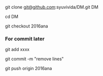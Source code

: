 
git clone git@github.com:syuvivida/DM.git DM

cd DM

git checkout 2016ana


### For commit later
git add xxxx

git commit -m "remove lines"

git push origin 2016ana
